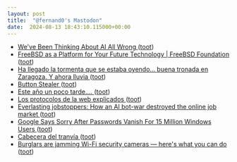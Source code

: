 ```yaml
---
layout: post
title:  "@fernand0's Mastodon"
date:  2024-08-13 18:43:10.115000+00:00
---
```

*  [We've Been Thinking About AI All Wrong ](https://danielmiessler.com/p/weve-been-thinking-about-ai-all-wron) ([toot](https://mastodon.social/@fernand0/112956184337821583))
*  [FreeBSD as a Platform for Your Future Technology \| FreeBSD Foundation ](https://freebsdfoundation.org/blog/freebsd-as-a-platform-for-your-future-technology) ([toot](https://mastodon.social/@fernand0/112955976305640125))
*  [Ha llegado la tormenta que se estaba oyendo... buena tronada en Zaragoza. Y ahora lluvia ](https://mastodon.social/@fernand0/112955830036432122) ([toot](https://mastodon.social/@fernand0/112955830036432122))
*  [Button Stealer ](https://anatolyzenkov.com/stolen-buttons/button-steale) ([toot](https://mastodon.social/@fernand0/112955743770177234))
*  [Este año un poco tarde…. ](https://avecesunafoto.wordpress.com/2024/08/13/este-ano-un-poco-tarde) ([toot](https://mastodon.social/@fernand0/112955703532917853))
*  [Los protocolos de la web explicados ](http://fernand0.github.io//protocolo-http-evoluciones) ([toot](https://mastodon.social/@fernand0/112955683418825294))
*  [Everlasting jobstoppers: How an AI bot-war destroyed the online job market ](https://www.salon.com/2024/07/28/everlasting-jobstoppers-how-an-ai-bot-destroyed-the-online-job-market) ([toot](https://mastodon.social/@fernand0/112955430382929516))
*  [Google Says Sorry After Passwords Vanish For 15 Million Windows Users ](https://www.forbes.com/sites/daveywinder/2024/07/29/google-says-sorry-after-passwords-vanish-for-15-million-windows-users) ([toot](https://mastodon.social/@fernand0/112955203088205695))
*  [Cabecera del tranvía ](https://www.flickr.com/photos/fernand0/53916032173) ([toot](https://mastodon.social/@fernand0/112955152052651195))
*  [Burglars are jamming Wi-Fi security cameras — here's what you can do ](https://www.pcworld.com/article/2405434/burglars-are-jamming-wi-fi-security-cameras.htm) ([toot](https://mastodon.social/@fernand0/112954896632220815))
